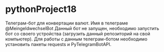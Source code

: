 # pythonProject18

Телеграм-бот для конвертации валют. Имя в телеграме @MeingeldwechselBot
Данный бот не запущен, необходимо запустить бот со своего устройства (загрузить данный репозиторий на свой компьютер). Для работы с данным телеграм-ботом необходимо установить пакеты requests и PyTelegramBotAPI.
